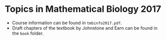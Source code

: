 # Topics in Mathematical Biology 2017

- Course information can be found in `tmbinfo2017.pdf`.
- Draft chapters of the textbook by Johnstone and Earn can be found in the `book` folder.